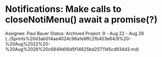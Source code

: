# Notifications: Make calls to closeNotiMenu() await a promise(?)

Assignee: Paul Bauer
Status: Archived
Project: 9 - Aug 22 - Aug 28 (../Sprints%20d3ab014ae4024c96a1e8ffc2fb453e64/9%20-%20Aug%2022%20-%20Aug%2028%20c6849d56d5f14625bd25711d5cd934d3.md)